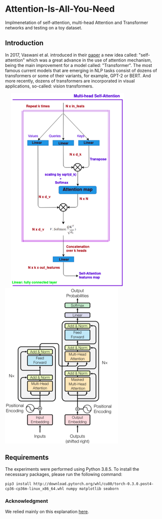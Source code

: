 # Attention-Is-All-You-Need
Implmenetation of self-attention, multi-head Attention and Transformer networks and testing on a toy dataset.

## Introduction
In 2017, Vaswani et al. introduced in their [paper](https://arxiv.org/abs/1706.03762) a new idea called: "self-attention" which was a great advance in the use of attention mechanism, being the main improvement for a model called: "Transformer". The most famous current models that are emerging in NLP tasks consist of dozens of transformers or some of their variants, for example, GPT-2 or BERT. And more recently, dozens of transformers are incorporated in visual applications, so-called: vision transformers.

<p float="center">
  <img src="Figures/multi_head_Attention.png" width="370" hspace="20"/>
  <img src="Figures/Transformer-Net.png" width="370" /> 
</p>


## Requirements
The experiments were performed using Python 3.8.5. To install the necesssary packages, please run the following command:
```
pip3 install http://download.pytorch.org/whl/cu80/torch-0.3.0.post4-cp36-cp36m-linux_x86_64.whl numpy matplotlib seaborn 
```


### Acknowledgment
We relied mainly on this explanation [here](https://nlp.seas.harvard.edu/2018/04/03/attention.html).
